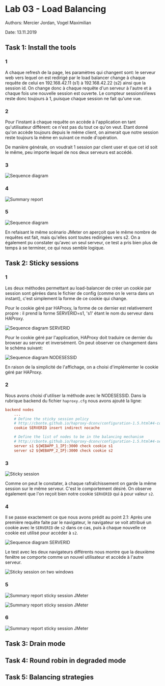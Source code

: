 # Lab 03 - Load Balancing
Authors: Mercier Jordan, Vogel Maximilian

Date: 13.11.2019

## Task 1: Install the tools

### 1
A chaque refresh de la page, les paramètres qui changent sont: le serveur web vers lequel on est redirigé par le load balancer change à chaque requête de celui en 192.168.42.11 (s1) à 192.168.42.22 (s2) ainsi que la session id. On change donc à chaque requête d'un serveur à l'autre et à chaque fois une nouvelle session est ouverte. Le compteur sessionsViews reste donc toujours à 1, puisque chaque session ne fait qu'une vue.

### 2

Pour l'instant à chaque requête on accède à l'application en tant qu'utilisateur différent: ce n'est pas du tout ce qu'on veut. Etant donné qu'on accède toujours depuis le même client, on aimerait que notre session reste toujours la même en suivant ce mode d'opération.

De manière générale, on voudrait 1 session par client user et que cet id soit le même, peu importe lequel de nos deux serveurs est accédé.

### 3

![Sequence diagram](captures/sequence_diagram.png)

### 4

![Summary report](captures/Task1_point4.png)

### 5

![Sequence diagram](captures/sequence_diagram_without_s1.png)

En refaisant le même scénario JMeter on aperçoit que le même nombre de requêtes est fait, mais qu'elles sont toutes redirigées vers s2. On a également pu constater qu'avec un seul serveur, ce test a pris bien plus de temps à se terminer, ce qui nous semble logique.

## Task 2: Sticky sessions

### 1

Les deux méthodes permettant au load-balancer de créer un cookie par session sont gérées dans le fichier de config (comme on le verra dans un instant), c'est simplement la forme de ce cookie qui change.

Pour le cookie géré par HAProxy, la forme de ce dernier est relativement propre : il prend la forme SERVERID=s1, 's1' étant le nom du serveur dans HAProxy.

![Sequence diagram SERVERID](captures/sequence_diagram_SERVERID.png)

Pour le cookie géré par l'application, HAProxy doit traduire ce dernier du browser au serveur et inversément. On peut observer ce changement dans le schéma suivant:

![Sequence diagram NODESESSID](captures/sequence_diagram_NODESESSID.png)

En raison de la simplicité de l'affichage, on a choisi d'implémenter le cookie géré par HAProxy.

### 2

Nous avons choisi d'utiliser la méthode avec le NODESESSID. Dans la rubrique backend du fichier `haproxy.cfg` nous avons ajouté la ligne:
```cfg
backend nodes
    ...
    # Define the sticky session policy
    # http://cbonte.github.io/haproxy-dconv/configuration-1.5.html#4-cookie
    cookie SERVERID insert indirect nocache

    # Define the list of nodes to be in the balancing mechanism
    # http://cbonte.github.io/haproxy-dconv/configuration-1.5.html#4-server
    server s1 ${WEBAPP_1_IP}:3000 check cookie s1
    server s2 ${WEBAPP_2_IP}:3000 check cookie s2
```

### 3

![Sticky session](captures/Task2_point2_3.png)  

Comme on peut le constater, à chaque rafraîchissement on garde la même session sur le même serveur. C'est le comportement désiré. On observe également que l'on reçoit bien notre cookie `SERVERID` qui à pour valeur `s2`.

### 4

Il se passe exactement ce que nous avons prédit au point 2.1: Après une première requête faite par le navigateur, le navigateur se voit attribué un cookie avec le `SERVERID` de `s2` dans ce cas, puis à chaque nouvelle ce cookie est utilisé pour accéder à `s2`.  

![Sequence diagram SERVERID](captures/sequence_diagram_SERVERID.png)

Le test avec les deux navigateurs différents nous montre que la deuxième fenêtre se comporte comme un nouvel utilisateur et accède à l'autre serveur.

![Sticky session on two windows](captures/Task2_point2_4.png)

### 5

![Summary report sticky session JMeter](captures/Task2_point2_5_1.png)

![Summary report sticky session JMeter](captures/Task2_point2_5_2.png)

### 6

![Summary report sticky session JMeter](captures/Task2_point2_6.png)

## Task 3: Drain mode



## Task 4: Round robin in degraded mode



## Task 5: Balancing strategies

